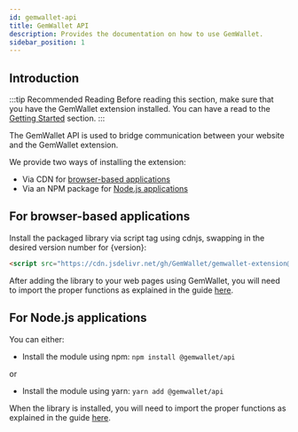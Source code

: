 ```yaml
---
id: gemwallet-api
title: GemWallet API
description: Provides the documentation on how to use GemWallet.
sidebar_position: 1
---
```


## Introduction

:::tip Recommended Reading
Before reading this section, make sure that you have the GemWallet extension installed. You can have a read to the [Getting Started](../user-guide/getting-started) section.
:::

The GemWallet API is used to bridge communication between your website and the GemWallet extension.

We provide two ways of installing the extension:

- Via CDN for [browser-based applications](./gemwallet-api#for-browser-based-applications)
- Via an NPM package for [Node.js applications](./gemwallet-api#for-nodejs-applications)

## For browser-based applications

Install the packaged library via script tag using cdnjs, swapping in the desired version number for {version}:

```html
<script src="https://cdn.jsdelivr.net/gh/GemWallet/gemwallet-extension@{version}/dist/gemwallet-api.min.js"></script>
```

After adding the library to your web pages using GemWallet, you will need to import the proper functions as explained in the guide [here](./using-gemwallet-in-browser).

## For Node.js applications

You can either:

- Install the module using npm: `npm install @gemwallet/api`

or

- Install the module using yarn: `yarn add @gemwallet/api`

When the library is installed, you will need to import the proper functions as explained in the guide [here](./using-gemwallet-in-node-js).
